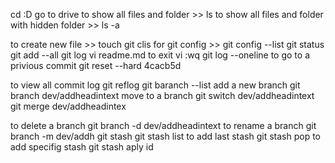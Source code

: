 cd :D 
go to drive
to show all files and folder >> ls 
to show all files and folder with hidden folder  >>  ls -a

to create new file >> touch <fileName>
git clis
for git config >> git config --list
git status
git add --all
git log
vi readme.md 
to exit vi :wq
git log --oneline
to go to a privious commit
git reset --hard 4cacb5d

to view all commit log 
git reflog
 git baranch --list
add a new branch  git branch dev/addheadintext
move to a branch  git switch dev/addheadintext
git merge  dev/addheadintex

to delete a branch   git branch -d  dev/addheadintext
to rename a branch  git branch -m dev/addh
git stash
git stash list
to add last stash  git stash pop
to add specifig stash  git stash aply id

